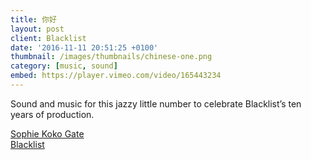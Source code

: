 ```yaml
---
title: 你好
layout: post
client: Blacklist
date: '2016-11-11 20:51:25 +0100'
thumbnail: /images/thumbnails/chinese-one.png
category: [music, sound]
embed: https://player.vimeo.com/video/165443234
---
```


Sound and music for this jazzy little number to celebrate Blacklist’s ten years of production.

[Sophie Koko Gate](www.sophiekokogate.com)  
[Blacklist](www.blacklist.tv)
